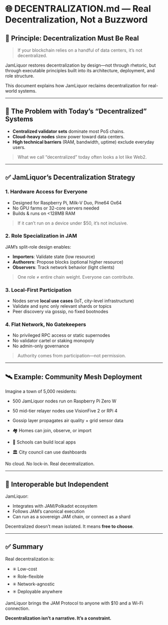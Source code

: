 # 🌐 DECENTRALIZATION.md — Real Decentralization, Not a Buzzword

## 🧭 Principle: Decentralization Must Be Real

> If your blockchain relies on a handful of data centers, it’s not decentralized.

JamLiquor restores decentralization by design—not through rhetoric, but through executable principles built into its architecture, deployment, and role structure.

This document explains how JamLiquor reclaims decentralization for real-world systems.

---

## 🤔 The Problem with Today’s “Decentralized” Systems
- **Centralized validator sets** dominate most PoS chains.
- **Cloud-heavy nodes** skew power toward data centers.
- **High technical barriers** (RAM, bandwidth, uptime) exclude everyday users.

> What we call “decentralized” today often looks a lot like Web2.

---

## ✅ JamLiquor’s Decentralization Strategy

### 1. **Hardware Access for Everyone**
- Designed for Raspberry Pi, Milk-V Duo, Pine64 Ox64
- No GPU farms or 32-core servers needed
- Builds & runs on <128MB RAM

> If it can’t run on a device under $50, it’s not inclusive.

### 2. **Role Specialization in JAM**
JAM’s split-role design enables:
- **Importers**: Validate state (low resource)
- **Authorers**: Propose blocks (optional higher resource)
- **Observers**: Track network behavior (light clients)

> One role ≠ entire chain weight. Everyone can contribute.

### 3. **Local-First Participation**
- Nodes serve **local use cases** (IoT, city-level infrastructure)
- Validate and sync only relevant shards or topics
- Peer discovery via gossip, no fixed bootnodes

### 4. **Flat Network, No Gatekeepers**
- No privileged RPC access or static supernodes
- No validator cartel or staking monopoly
- No admin-only governance

> Authority comes from participation—not permission.

---

## 🛰 Example: Community Mesh Deployment

Imagine a town of 5,000 residents:
- 500 JamLiquor nodes run on Raspberry Pi Zero W
- 50 mid-tier relayer nodes use VisionFive 2 or RPi 4
- Gossip layer propagates air quality + grid sensor data

- 🏘 Homes can join, observe, or import
- 🏫 Schools can build local apps
- 🏛 City council can use dashboards

No cloud. No lock-in. Real decentralization.

---

## 🤝 Interoperable but Independent
JamLiquor:
- Integrates with JAM/Polkadot ecosystem
- Follows JAM’s canonical execution
- Can run as a sovereign JAM chain, or connect as a shard

Decentralized doesn’t mean isolated. It means **free to choose**.

---

## ✅ Summary
Real decentralization is:
- ✳️ Low-cost
- ✳️ Role-flexible
- ✳️ Network-agnostic
- ✳️ Deployable anywhere

JamLiquor brings the JAM Protocol to anyone with $10 and a Wi-Fi connection.

**Decentralization isn’t a narrative. It’s a constraint.**